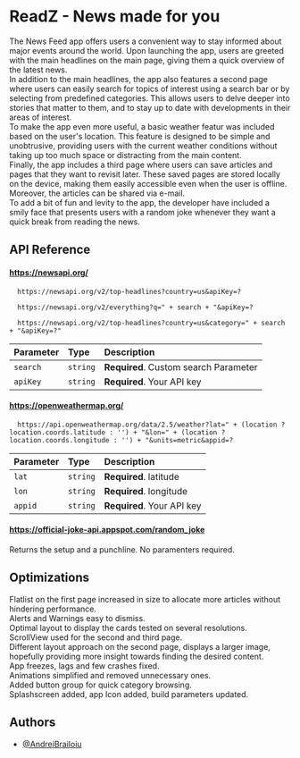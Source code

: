 
# ReadZ - News made for you

The News Feed app offers users a convenient way to stay informed about major events around the world. Upon launching the app, users are greeted with the main headlines on the main page, giving them a quick overview of the latest news.\
In addition to the main headlines, the app also features a second page where users can easily search for topics of interest using a search bar or by selecting from predefined categories. This allows users to delve deeper into stories that matter to them, and to stay up to date with developments in their areas of interest.\
To make the app even more useful, a basic weather featur was included based on the user's location. This feature is designed to be simple and unobtrusive, providing users with the current weather conditions without taking up too much space or distracting from the main content.\
Finally, the app includes a third page where users can save articles and pages that they want to revisit later. These saved pages are stored locally on the device, making them easily accessible even when the user is offline. Moreover, the articles can be shared via e-mail.\
To add a bit of fun and levity to the app, the developer have included a smily face that presents users with a random joke whenever they want a quick break from reading the news.
## API Reference

#### https://newsapi.org/

```http
  https://newsapi.org/v2/top-headlines?country=us&apiKey=?
```
```http
  https://newsapi.org/v2/everything?q=" + search + "&apiKey=?
```
```http
  https://newsapi.org/v2/top-headlines?country=us&category=" + search + "&apiKey=?"
```

| Parameter | Type     | Description                |
| :-------- | :------- | :------------------------- |
| `search` | `string` | **Required**. Custom search Parameter |
| `apiKey` | `string` | **Required**. Your API key |

#### https://openweathermap.org/

```http
  https://api.openweathermap.org/data/2.5/weather?lat=" + (location ? location.coords.latitude : '') + "&lon=" + (location ? location.coords.longitude : '') + "&units=metric&appid=?
```

| Parameter | Type     | Description                       |
| :-------- | :------- | :-------------------------------- |
| `lat`      | `string` | **Required**. latitude |
| `lon`      | `string` | **Required**. longitude |
| `appid`      | `string` | **Required**. Your API key |

#### https://official-joke-api.appspot.com/random_joke

Returns the setup and a punchline. No paramenters required.


## Optimizations

Flatlist on the first page increased in size to allocate more articles without hindering performance.\
Alerts and Warnings easy to dismiss.\
Optimal layout to display the cards tested on several resolutions.\
ScrollView used for the second and third page.\
Different layout approach on the second page, displays a larger image, hopefully providing more insight towards finding the desired content.\
App freezes, lags and few crashes fixed.\
Animations simplified and removed unnecessary ones.\
Added button group for quick category browsing.\
Splashscreen added, app Icon added, build parameters updated.


## Authors

- [@AndreiBrailoiu](https://github.com/AndreiBrailoiu)

